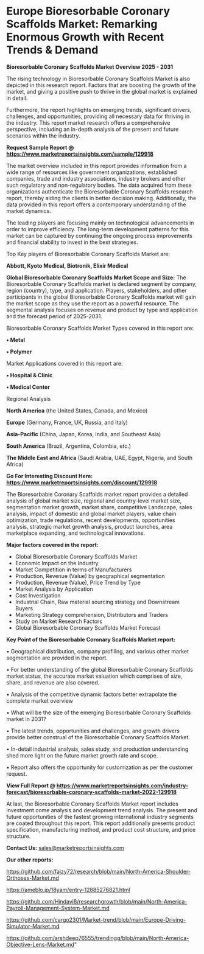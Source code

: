 # Europe Bioresorbable Coronary Scaffolds Market: Remarking Enormous Growth with Recent Trends & Demand

<Strong> Bioresorbable Coronary Scaffolds Market Overview 2025 - 2031</strong>

The rising technology in Bioresorbable Coronary Scaffolds Market is also depicted in this research report. Factors that are boosting the growth of the market, and giving a positive push to thrive in the global market is explained in detail.

Furthermore, the report highlights on emerging trends, significant drivers, challenges, and opportunities, providing all necessary data for thriving in the industry. This report market research offers a comprehensive perspective, including an in-depth analysis of the present and future scenarios within the industry.

<strong>Request Sample Report @ <a href=https://www.marketreportsinsights.com/sample/129918>https://www.marketreportsinsights.com/sample/129918</a></strong>

The market overview included in this report provides information from a wide range of resources like government organizations, established companies, trade and industry associations, industry brokers and other such regulatory and non-regulatory bodies. The data acquired from these organizations authenticate the Bioresorbable Coronary Scaffolds research report, thereby aiding the clients in better decision making. Additionally, the data provided in this report offers a contemporary understanding of the market dynamics.

The leading players are focusing mainly on technological advancements in order to improve efficiency. The long-term development patterns for this market can be captured by continuing the ongoing process improvements and financial stability to invest in the best strategies.

Top Key players of Bioresorbable Coronary Scaffolds Market are:

<strong>Abbott, Kyoto Medical, Biotronik, Elixir Medical</strong>

<strong><b>Global Bioresorbable Coronary Scaffolds Market Scope and Size:</b></strong>
The Bioresorbable Coronary Scaffolds market is declared segment by company, region (country), type, and application. Players, stakeholders, and other participants in the global Bioresorbable Coronary Scaffolds market will gain the market scope as they use the report as a powerful resource. The segmental analysis focuses on revenue and product by type and application and the forecast period of 2025-2031.

Bioresorbable Coronary Scaffolds Market Types covered in this report are:

<strong>• Metal

• Polymer</strong>

Market Applications covered in this report are:

<strong>• Hospital & Clinic

• Medical Center</strong> 

Regional Analysis

<strong>North America</strong> (the United States, Canada, and Mexico)

<strong>Europe</strong> (Germany, France, UK, Russia, and Italy)

<strong>Asia-Pacific</strong> (China, Japan, Korea, India, and Southeast Asia)

<strong>South America</strong> (Brazil, Argentina, Colombia, etc.)

<strong>The Middle East and Africa</strong> (Saudi Arabia, UAE, Egypt, Nigeria, and South Africa)

<strong>Go For Interesting Discount Here: <a href=https://www.marketreportsinsights.com/discount/129918>https://www.marketreportsinsights.com/discount/129918</a></strong>

The Bioresorbable Coronary Scaffolds market report provides a detailed analysis of global market size, regional and country-level market size, segmentation market growth, market share, competitive Landscape, sales analysis, impact of domestic and global market players, value chain optimization, trade regulations, recent developments, opportunities analysis, strategic market growth analysis, product launches, area marketplace expanding, and technological innovations.

<strong><b>Major factors covered in the report:</b></strong>
<ul>
  <li>Global Bioresorbable Coronary Scaffolds Market </li>
  <li>Economic Impact on the Industry</li>
  <li>Market Competition in terms of Manufacturers</li>
  <li>Production, Revenue (Value) by geographical segmentation</li>
  <li>Production, Revenue (Value), Price Trend by Type</li>
  <li>Market Analysis by Application</li>
  <li>Cost Investigation</li>
  <li>Industrial Chain, Raw material sourcing strategy and Downstream Buyers</li>
  <li>Marketing Strategy comprehension, Distributors and Traders</li>
  <li>Study on Market Research Factors</li>
  <li>Global Bioresorbable Coronary Scaffolds Market Forecast</li>
</ul>

<strong><b>Key Point of the Bioresorbable Coronary Scaffolds Market report:</b></strong>

• Geographical distribution, company profiling, and various other market segmentation are provided in the report.

• For better understanding of the global Bioresorbable Coronary Scaffolds market status, the accurate market valuation which comprises of size, share, and revenue are also covered.

• Analysis of the competitive dynamic factors better extrapolate the complete market overview

• What will be the size of the emerging Bioresorbable Coronary Scaffolds market in 2031?

• The latest trends, opportunities and challenges, and growth drivers provide better construal of the Bioresorbable Coronary Scaffolds Market.

• In-detail industrial analysis, sales study, and production understanding shed more light on the future market growth rate and scope.

• Report also offers the opportunity for customization as per the customer request.

<strong><b>View Full Report @ <a href=https://www.marketreportsinsights.com/industry-forecast/bioresorbable-coronary-scaffolds-market-2022-129918>https://www.marketreportsinsights.com/industry-forecast/bioresorbable-coronary-scaffolds-market-2022-129918</a></b></strong>


At last, the Bioresorbable Coronary Scaffolds Market report includes investment come analysis and development trend analysis. The present and future opportunities of the fastest growing international industry segments are coated throughout this report. This report additionally presents product specification, manufacturing method, and product cost structure, and price structure.

<strong>Contact Us:</strong>
sales@marketreportsinsights.com

<strong>Our other reports:</strong>

<a href=https://github.com/faizy72/research/blob/main/North-America-Shoulder-Orthoses-Market.md>https://github.com/faizy72/research/blob/main/North-America-Shoulder-Orthoses-Market.md</a>

<a href=https://ameblo.jp/18yam/entry-12885276821.html>https://ameblo.jp/18yam/entry-12885276821.html</a>

<a href=https://github.com/Hindavi8/researchgrowth/blob/main/North-America-Payroll-Management-System-Market.md>https://github.com/Hindavi8/researchgrowth/blob/main/North-America-Payroll-Management-System-Market.md</a>

<a href=https://github.com/cargo2301/Market-trend/blob/main/Europe-Driving-Simulator-Market.md>https://github.com/cargo2301/Market-trend/blob/main/Europe-Driving-Simulator-Market.md</a>

<a href=https://github.com/arshdeep76555/trendingg/blob/main/North-America-Objective-Lens-Market.md>https://github.com/arshdeep76555/trendingg/blob/main/North-America-Objective-Lens-Market.md</a>"
